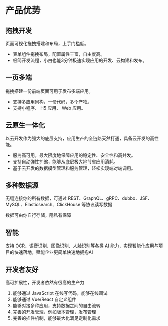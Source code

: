 # 产品优势

## 拖拽开发
页面可视化拖拽搭建和布局，上手门槛低。

- 表单组件拖拽布局，配置属性丰富，自由度高。
- 极简开发流程，小白也能3分钟极速实现应用的开发、云构建和发布。

## 一页多端
拖拽搭建一份前端页面可用于发布多端应用。

- 支持多应用同构，一份代码，多个产物。
- 支持小程序、 H5 应用、 Web 应用。

## 云原生一体化
以云开发作为强大的底层支持，应用生产的全链路天然打通，具备云开发的高性能。

- 服务高可用，最大限度地保障应用的稳定性、安全性和高并发。
- 支持自动弹性扩缩，能够从底层极大地节省应用消耗。
- 基于云开发的数据模型管理和服务管理，轻松实现端对端调用。

## 多种数据源
无缝连接你的所有数据，可通过 REST、GraphQL、gRPC、dubbo、JSF、MySQL、Elasticsearch、ClickHouse 等协议读写数据

数据可由你自行存储，隐私有保障

## 智能
支持 OCR、语音识别、图像识别、人脸识别等各类 AI 能力，实现智能化应用与项目的快速落地，赋能企业更简单快速地拥抱AI

## 开发者友好
高可扩展性，开发者依然有很高的生产力

1. 能够通过 JavaScript 在线写代码，能够在线调试
2. 能够通过 Vue/React 自定义组件
3. 能够对接多种应用，支持数据之间的自由流转
4. 完善的开发管理，例如版本管理，发布管理
5. 完善的插件机制，能够最大化满足定制化需求